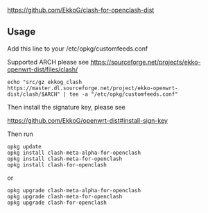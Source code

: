 https://github.com/EkkoG/clash-for-openclash-dist

## Usage

Add this line to your /etc/opkg/customfeeds.conf

Supported ARCH please see https://sourceforge.net/projects/ekko-openwrt-dist/files/clash/

```
echo "src/gz ekkog_clash https://master.dl.sourceforge.net/project/ekko-openwrt-dist/clash/$ARCH" | tee -a "/etc/opkg/customfeeds.conf"
```

Then install the signature key, please see

https://github.com/EkkoG/openwrt-dist#install-sign-key


Then run

```
opkg update
opkg install clash-meta-alpha-for-openclash
opkg install clash-meta-for-openclash
opkg install clash-for-openclash
```

or

```
opkg upgrade clash-meta-alpha-for-openclash
opkg upgrade clash-meta-for-openclash
opkg upgrade clash-for-openclash
```
